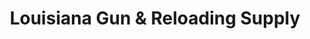 ---
title: "Louisiana Gun & Reloading Supply"
url: /baton-rouge/louisiana-gun-und-reloading-supply/
shop: Waffen
---